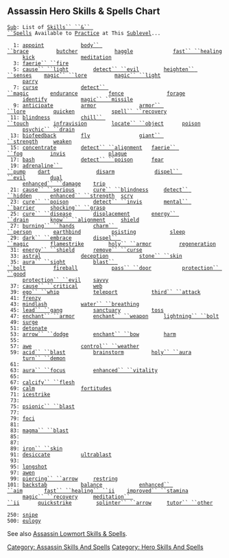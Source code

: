 ## Assassin Hero Skills & Spells Chart

[`Sub`](Sublevel.md "wikilink")`: List of `[`Skills`` ``&`` ``Spells`](:Category:_Skills_And_Spells.md "wikilink")` Available to `[`Practice`](Practice.md "wikilink")` at This `[`Sublevel`](Sublevel.md "wikilink")`...`  
  
`  1: `[`appoint`](Appoint.md "wikilink")`            `[`body`` ``brace`](Body_Brace.md "wikilink")`         `[`butcher`](Butcher.md "wikilink")`            `[`haggle`](Haggle.md "wikilink")`             `[`fast`` ``healing`](Fast_Healing.md "wikilink")  
`     `[`kick`](Kick.md "wikilink")`               `[`meditation`](Meditation.md "wikilink")  
`  3: `[`faerie`` ``fire`](Faerie_Fire.md "wikilink")  
`  5: `[`cause`` ``light`](Cause_Light.md "wikilink")`        `[`detect`` ``evil`](Detect_Evil.md "wikilink")`        `[`heighten`` ``senses`](Heighten_Senses.md "wikilink")`    `[`magic`` ``lore`](Magic_Lore.md "wikilink")`         `[`magic`` ``light`](Magic_Light.md "wikilink")  
`     `[`parry`](Parry.md "wikilink")  
`  7: `[`curse`](Curse.md "wikilink")`              `[`detect`` ``magic`](Detect_Magic.md "wikilink")`       `[`endurance`](Endurance.md "wikilink")`          `[`fence`](Fence.md "wikilink")`              `[`forage`](Forage.md "wikilink")  
`     `[`identify`](Identify_(spell).md "wikilink")`           `[`magic`` ``missile`](Magic_Missile.md "wikilink")  
`  9: `[`anticipate`](Anticipate.md "wikilink")`         `[`armor`](Armor_(spell).md "wikilink")`              `[`armor`` ``lore`](Armor_Lore.md "wikilink")`         `[`quicken`](Quicken.md "wikilink")`            `[`spell`` ``recovery`](Spell_Recovery.md "wikilink")  
` 11: `[`blindness`](Blindness.md "wikilink")`          `[`chill`` ``touch`](Chill_Touch.md "wikilink")`        `[`infravision`](Infravision.md "wikilink")`        `[`locate`` ``object`](Locate_Object.md "wikilink")`      `[`poison`](Poison_(spell).md "wikilink")  
`     `[`psychic`` ``drain`](Psychic_Drain.md "wikilink")  
` 13: `[`biofeedback`](Biofeedback.md "wikilink")`        `[`fly`](Fly.md "wikilink")`                `[`giant`` ``strength`](Giant_Strength.md "wikilink")`     `[`weaken`](Weaken.md "wikilink")  
` 15: `[`concentrate`](Concentrate.md "wikilink")`        `[`detect`` ``alignment`](Detect_Alignment.md "wikilink")`   `[`faerie`` ``fog`](Faerie_Fog.md "wikilink")`         `[`invis`](Invis.md "wikilink")`              `[`plague`](Plague.md "wikilink")  
` 17: `[`bash`](Bash.md "wikilink")`               `[`detect`` ``poison`](Detect_Poison.md "wikilink")`      `[`fear`](Fear.md "wikilink")  
` 19: `[`adrenaline`` ``pump`](Adrenaline_Pump.md "wikilink")`    `[`dart`](Dart_(spell).md "wikilink")`               `[`disarm`](Disarm.md "wikilink")`             `[`dispel`` ``evil`](Dispel_Evil.md "wikilink")`        `[`dual`](Dual.md "wikilink")  
`     `[`enhanced`` ``damage`](Enhanced_Damage.md "wikilink")`    `[`trip`](Trip.md "wikilink")  
` 21: `[`cause`` ``serious`](Cause_Serious.md "wikilink")`      `[`cure`` ``blindness`](Cure_Blindness.md "wikilink")`     `[`detect`` ``hidden`](Detect_Hidden.md "wikilink")`      `[`enhanced`` ``strength`](Enhanced_Strength.md "wikilink")`  `[`scry`](Scry.md "wikilink")  
` 23: `[`cure`` ``poison`](Cure_Poison.md "wikilink")`        `[`detect`` ``invis`](Detect_Invis.md "wikilink")`       `[`mental`` ``barrier`](Mental_Barrier.md "wikilink")`     `[`shocking`` ``grasp`](Shocking_Grasp.md "wikilink")  
` 25: `[`cure`` ``disease`](Cure_Disease.md "wikilink")`       `[`displacement`](Displacement.md "wikilink")`       `[`energy`` ``drain`](Energy_Drain.md "wikilink")`       `[`know`` ``alignment`](Know_Alignment.md "wikilink")`     `[`shield`](Shield.md "wikilink")  
` 27: `[`burning`` ``hands`](Burning_Hands.md "wikilink")`      `[`charm`` ``person`](Charm_Person.md "wikilink")`       `[`earthbind`](Earthbind.md "wikilink")`          `[`psisting`](PsiSting.md "wikilink")`           `[`sleep`](Sleep_(spell).md "wikilink")  
` 29: `[`dark`` ``embrace`](Dark_Embrace.md "wikilink")`       `[`dispel`` ``magic`](Dispel_Magic.md "wikilink")`       `[`flamestrike`](Flamestrike.md "wikilink")`        `[`holy`` ``armor`](Holy_Armor.md "wikilink")`         `[`regeneration`](Regeneration.md "wikilink")  
` 31: `[`energy`` ``shield`](Energy_Shield.md "wikilink")`      `[`remove`` ``curse`](Remove_Curse.md "wikilink")  
` 33: `[`astral`](Astral.md "wikilink")`             `[`deception`](Deception.md "wikilink")`          `[`stone`` ``skin`](Stone_Skin.md "wikilink")  
` 35: `[`aura`` ``sight`](Aura_Sight.md "wikilink")`         `[`blast`` ``bolt`](Blast_Bolt.md "wikilink")`         `[`fireball`](Fireball.md "wikilink")`           `[`pass`` ``door`](Pass_Door.md "wikilink")`          `[`protection`` ``good`](Protection_Good.md "wikilink")  
`     `[`protection`` ``evil`](Protection_Evil.md "wikilink")`    `[`savvy`](Savvy.md "wikilink")  
` 37: `[`cause`` ``critical`](Cause_Critical.md "wikilink")`     `[`web`](Web.md "wikilink")  
` 39: `[`ego`` ``whip`](Ego_Whip.md "wikilink")`           `[`teleport`](Teleport.md "wikilink")`           `[`third`` ``attack`](Third_Attack.md "wikilink")  
` 41: `[`frenzy`](Frenzy.md "wikilink")  
` 43: `[`mindlash`](Mindlash.md "wikilink")`           `[`water`` ``breathing`](Water_Breathing.md "wikilink")  
` 45: `[`lead`` ``gang`](Lead_Gang.md "wikilink")`          `[`sanctuary`](Sanctuary.md "wikilink")`          `[`toss`](Toss.md "wikilink")  
` 47: `[`enchant`` ``armor`](Enchant_Armor.md "wikilink")`      `[`enchant`` ``weapon`](Enchant_Weapon.md "wikilink")`     `[`lightning`` ``bolt`](Lightning_Bolt.md "wikilink")  
` 49: `[`surge`](Surge.md "wikilink")  
` 51: `[`detonate`](Detonate.md "wikilink")  
` 53: `[`arrow`` ``dodge`](Arrow_Dodge.md "wikilink")`        `[`enchant`` ``bow`](Enchant_Bow.md "wikilink")`        `[`harm`](Harm.md "wikilink")  
` 55: `  
` 57: `[`awe`](Awe.md "wikilink")`                `[`control`` ``weather`](Control_Weather.md "wikilink")  
` 59: `[`acid`` ``blast`](Acid_Blast.md "wikilink")`         `[`brainstorm`](Brainstorm.md "wikilink")`         `[`holy`` ``aura`](Holy_Aura.md "wikilink")  
`     `[`turn`` ``demon`](Turn_Demon.md "wikilink")  
` 61: `  
` 63: `[`aura`` ``focus`](Aura_Focus.md "wikilink")`         `[`enhanced`` ``vitality`](Enhanced_Vitality.md "wikilink")  
` 65: `  
` 67: `[`calcify`` ``flesh`](Calcify_Flesh.md "wikilink")  
` 69: `[`calm`](Calm.md "wikilink")`               `[`fortitudes`](Fortitudes.md "wikilink")  
` 71: `[`icestrike`](Icestrike.md "wikilink")  
` 73: `  
` 75: `[`psionic`` ``blast`](Psionic_Blast.md "wikilink")  
` 77: `  
` 79: `[`foci`](Foci.md "wikilink")  
` 81: `  
` 83: `[`magma`` ``blast`](Magma_Blast.md "wikilink")  
` 85: `  
` 87: `  
` 89: `[`iron`` ``skin`](Iron_Skin.md "wikilink")  
` 91: `[`desiccate`](Desiccate.md "wikilink")`          `[`ultrablast`](Ultrablast.md "wikilink")  
` 93: `  
` 95: `[`longshot`](Longshot.md "wikilink")  
` 97: `[`awen`](Awen.md "wikilink")  
` 99: `[`piercing`` ``arrow`](Piercing_Arrow.md "wikilink")`     `[`restring`](Restring.md "wikilink")  
`101: `[`backstab`](Backstab.md "wikilink")`           `[`balance`](Balance.md "wikilink")`            `[`enhanced`` ``aim`](Enhanced_Aim.md "wikilink")`       `[`fast`` ``healing`` ``ii`](Fast_Healing_II.md "wikilink")`    `[`improved`` ``stamina`](Improved_Stamina.md "wikilink")  
`     `[`magic`` ``recovery`](Magic_Recovery.md "wikilink")`     `[`meditation`` ``ii`](Meditation_II.md "wikilink")`      `[`quickstrike`](Quickstrike.md "wikilink")`        `[`splinter`` ``arrow`](Splinter_Arrow.md "wikilink")`     `[`tutor`` ``other`](Tutor_Other.md "wikilink")  
`     `  
`250: `[`snipe`](Snipe.md "wikilink")  
`500: `[`eulogy`](Eulogy.md "wikilink")

See also [Assassin Lowmort Skills &
Spells](:Category:_Assassin_Lowmort_Skills_And_Spells.md "wikilink").

[Category: Assassin Skills And
Spells](Category:_Assassin_Skills_And_Spells "wikilink") [Category: Hero
Skills And Spells](Category:_Hero_Skills_And_Spells "wikilink")
